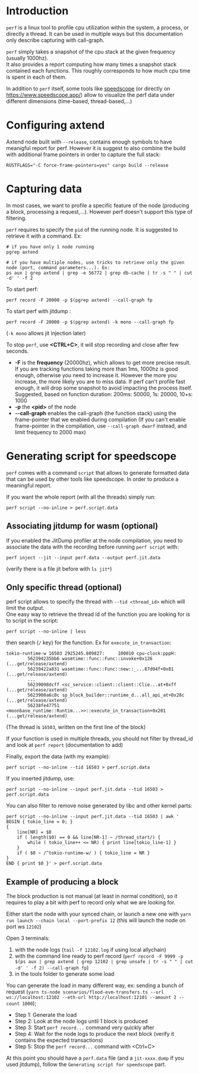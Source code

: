 # Introduction

`perf` is a linux tool to profile cpu utilization within the system,
a process, or directly a thread. It can be used in multiple ways but this documentation only describe capturing with call-graph.

`perf` simply takes a snapshot of the cpu stack at the given frequency (usually 1000hz).  
It also provides a report computing how many times a snapshot stack contained each functions.
This roughly corresponds to how much cpu time is spent in each of them.

In addition to `perf` itself, some tools like [speedscope](https://github.com/jlfwong/speedscope) (or directly on https://www.speedscope.app/) allow to visualize the perf data under different dimensions (time-based, thread-based,...)

# Configuring axtend

Axtend node built with `--release`, contains enough symbols to have meanigful report for perf.
However it is suggest to also combine the build with additional frame pointers in order to capture the full stack:

```
RUSTFLAGS="-C force-frame-pointers=yes" cargo build --release
```

# Capturing data

In most cases, we want to profile a specific feature of the node (producing a block, processing a request,...). However perf doesn't support this type of filtering.

`perf` requires to specify the `pid` of the running node. It is suggested to retrieve it
with a command. Ex:

```
# if you have only 1 node running
pgrep axtend

# if you have multiple nodes, use tricks to retrieve only the given node (port, command parameters...). Ex:
ps aux | grep axtend | grep -e 56772 | grep db-cache | tr -s " " | cut -d' ' -f 2
```

To start perf:

```
perf record -F 20000 -p $(pgrep axtend) --call-graph fp
```

To start perf with jitdump :

```
perf record -F 20000 -p $(pgrep axtend) -k mono --call-graph fp
```

(`-k mono` allows jit injection later)

To stop `perf`, use **<CTRL+C>**, it will stop recording and close after few seconds.

- **-F** is the **frequency** (20000hz), which allows to get more precise result. If you are tracking functions taking more than 1ms, 1000hz is good enough, otherwise you need to increase it. However the more you increase, the more likely you are to miss data. If perf can't profile fast enough, it will drop some snapshot to avoid impacting the process itself.  
  Suggested, based on function duration: 200ms: 50000, 1s: 20000, 10+s: 1000
- **-p** the **\<pid\>** of the node
- **--call-graph** enables the call-graph (the function stack) using the frame-pointer that we enabled during compilation
  (If you can't enable frame-pointer in the compilation, use `--call-graph dwarf` instead, and limit frequency to 2000 max)

# Generating script for speedscope

`perf` comes with a command `script` that allows to generate formatted data that can be used by other tools like speedscope. In order to produce a meaningful report.

If you want the whole report (with all the threads) simply run:

```
perf script --no-inline > perf.script.data

```

## Associating jitdump for wasm (optional)

If you enabled the JitDump profiler at the node compilation, you need to associate the data with the recording before running `perf script` with:

```
perf inject --jit --input perf.data --output perf.jit.data
```

(verify there is a file jit before with `ls jit*`)

## Only specific thread (optional)

perf script allows to specify the thread with `--tid <thread_id>` which will limit the output.  
One easy way to retrieve the thread id of the function you are looking for is to script in the script:

```
perf script --no-inline | less
```

then search (`/` key) for the function. Ex for `execute_in_transaction`:

```
tokio-runtime-w 16503 2925245.809827:     100010 cpu-clock:pppH:
        562394235bb6 wasmtime::func::Func::invoke+0x126 (...get/release/axtend)
        56239422a831 wasmtime::func::Func::new::_...87d04f+0x81 (...get/release/axtend)
        ...
        56239098dcff <sc_service::client::client::Clie...at+0xff (...get/release/axtend)
        5623900a6c0c sp_block_builder::runtime_d...all_api_at+0x28c (...get/release/axtend)
        56238fe47751 <moonbase_runtime::Runtim...>>::execute_in_transaction+0x201 (...get/release/axtend)
```

(The thread is `16503`, written on the first line of the block)

If your function is used in multiple threads, you should not filter by thread_id and look at `perf report` (documentation to add)

Finally, export the data (with my example):

```
perf script --no-inline --tid 16503 > perf.script.data
```

If you inserted jitdump, use:

```
perf script --no-inline --input perf.jit.data --tid 16503 > perf.script.data
```

You can also filter to remove noise generated by libc and other kernel parts:

```
perf script --no-inline --input perf.jit.data --tid 16503 | awk '
BEGIN { tokio_line = 0; }
{
    line[NR] = $0
    if ( length($0) == 0 && line[NR-1] ~ /thread_start/) {
        while ( tokio_line++ <= NR) { print line[tokio_line-1] }
    }
    if ( $0 ~ /^tokio-runtime-w/ ) { tokio_line = NR }
}
END { print $0 }' > perf.script.data
```

## Example of producing a block

The block production is not manual (at least in normal condition), so it requires to play a bit with perf to record only what we are looking for.

Either start the node with your synced chain, or launch a new one with `yarn run launch --chain local --port-prefix 12` (this will launch the node on port ws `12102`)

Open 3 terminals:

1.  with the node logs (`tail -f 12102.log` if using local allychain)
2.  with the command line ready to perf record (`perf record -F 9999 -p $(ps aux | grep axtend | grep 12102 | grep unsafe | tr -s " " | cut -d' ' -f 2) --call-graph fp`)
3.  in the tools folder to generate some load

You can generate the load in many different way, ex: sending a bunch of request (`yarn ts-node scenarios/flood-evm-transfers.ts --url ws://localhost:12102 --eth-url http://localhost:12101 --amount 2 --count 1000`);

- Step 1: Generate the load
- Step 2: Look at the node logs until 1 block is produced
- Step 3: Start `perf record...` command very quickly after
- Step 4: Wait for the node logs to produce the next block (verify it contains the expected transactions)
- Step 5: Stop the `perf record...` command with \<Ctrl+C\>

At this point you should have a `perf.data` file (and a `jit-xxxx.dump` if you used jitdump), follow the `Generating script for speedscope` part.

